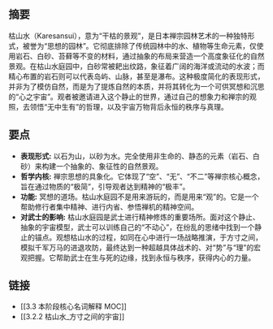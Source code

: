 ## 摘要
枯山水（Karesansui），意为“干枯的景观”，是日本禅宗园林艺术的一种独特形式，被誉为“思想的园林”。它彻底排除了传统园林中的水、植物等生命元素，仅使用岩石、白砂、苔藓等不变的材料，通过抽象的布局来营造一个高度象征化的自然景观。在枯山水庭园中，白砂常被耙出纹路，象征着广阔的海洋或流动的水波；而精心布置的岩石则可以代表岛屿、山脉，甚至是瀑布。这种极度简化的表现形式，并非为了模仿自然，而是为了提炼自然的本质，并将其转化为一个可供冥想和沉思的“心之宇宙”。观者被邀请进入这个静止的世界，通过自己的想象力和禅宗的观照，去领悟“无中生有”的哲理，以及宇宙万物背后永恒的秩序与真理。

## 要点
- **表现形式:** 以石为山，以砂为水。完全使用非生命的、静态的元素（岩石、白砂）来构建一个抽象的、象征性的自然景观。
- **哲学内核:** 禅宗思想的具象化。它体现了“空”、“无”、“不二”等禅宗核心概念，旨在通过物质的“极简”，引导观者达到精神的“极丰”。
- **功能:** 冥想的道场。枯山水庭园不是用来游玩的，而是用来“观”的。它是一个帮助修行者集中精神、进行内省、参悟禅机的精神空间。
- **对武士的影响:** 枯山水庭园是武士进行精神修炼的重要场所。面对这个静止、抽象的宇宙模型，武士可以训练自己的“不动心”，在纷乱的思绪中找到一个静止的锚点。观想枯山水的过程，如同在心中进行一场战略推演，于方寸之间，模拟千军万马的进退攻防，最终达到一种超越具体战术的、对“势”与“理”的宏观把握。它帮助武士在生与死的边缘，找到永恒与秩序，获得内心的力量。

## 链接
- [[3.3 本阶段核心名词解释 MOC]]
- [[3.2.2 枯山水_方寸之间的宇宙]]
